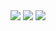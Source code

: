 <img src="https://capsule-render.vercel.app/api?type=waving&color=auto&height=300&section=header&text=Welcome!!!&fontSize=90" />

<img src="https://img.shields.io/badge/react-20232a.svg?style=for-the-badge&logo=react&logoColor=61DAFB" />
<img src="https://img.shields.io/badge/github-181717.svg?style=for-the-badge&logo=github&logoColor=white" />&nbsp
